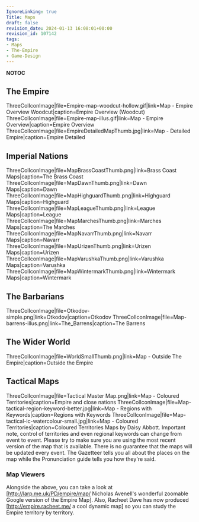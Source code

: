 ```yaml
---
IgnoreLinking: true
Title: Maps
draft: false
revision_date: 2024-01-13 16:08:01+00:00
revision_id: 107142
tags:
- Maps
- The-Empire
- Game-Design
---
```


__NOTOC__
## The Empire
ThreeColIconImage|file=Empire-map-woodcut-hollow.gif|link=Map - Empire Overview Woodcut|caption=Empire Overview (Woodcut)
ThreeColIconImage|file=Empire-map-illus.gif|link=Map - Empire Overview|caption=Empire Overview
ThreeColIconImage|file=EmpireDetailedMapThumb.jpg|link=Map - Detailed Empire|caption=Empire Detailed
## Imperial Nations
ThreeColIconImage|file=MapBrassCoastThumb.png|link=Brass Coast Maps|caption=The Brass Coast
ThreeColIconImage|file=MapDawnThumb.png|link=Dawn Maps|caption=Dawn
ThreeColIconImage|file=MapHighguardThumb.png|link=Highguard Maps|caption=Highguard
ThreeColIconImage|file=MapLeagueThumb.png|link=League Maps|caption=League
ThreeColIconImage|file=MapMarchesThumb.png|link=Marches Maps|caption=The Marches
ThreeColIconImage|file=MapNavarrThumb.png|link=Navarr Maps|caption=Navarr
ThreeColIconImage|file=MapUrizenThumb.png|link=Urizen Maps|caption=Urizen
ThreeColIconImage|file=MapVarushkaThumb.png|link=Varushka Maps|caption=Varushka
ThreeColIconImage|file=MapWintermarkThumb.png|link=Wintermark Maps|caption=Wintermark
## The Barbarians
ThreeColIconImage|file=Otkodov-simple.png|link=Otkodov|caption=Otkodov
ThreeColIconImage|file=Map-barrens-illus.png|link=The_Barrens|caption=The Barrens
## The Wider World
ThreeColIconImage|file=WorldSmallThumb.png|link=Map - Outside The Empire|caption=Outside the Empire
## Tactical Maps
ThreeColIconImage|file=Tactical Master Map.png|link=Map - Coloured Territories|caption=Empire and close nations
ThreeColIconImage|file=Map-tactical-region-keyword-better.jpg|link=Map - Regions with Keywords|caption=Regions with Keywords
ThreeColIconImage|file=Map-tactical-ic-watercolour-small.jpg|link=Map - Coloured Territories|caption=Coloured Territories
Maps by Daisy Abbott.
Important note, control of territories and even regional keywords can change from event to event. Please try to make sure you are using the most recent version of the map that is available. There is no guarantee that the maps will be updated every event.
The Gazetteer tells you all about the places on the map while the Pronunciation guide tells you how they're said.
### Map Viewers
Alongside the above, you can take a look at [http://larp.me.uk/PD/empire/map/ Nicholas Avenell's wonderful zoomable Google version of the Empire Map].
Also, Racheet Dave has now produced [http://empire.racheet.me/ a cool dynamic map] so you can study the Empire territory by territory.